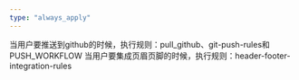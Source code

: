 ```yaml
---
type: "always_apply"
---
```


当用户要推送到github的时候，执行规则：pull_github、git-push-rules和PUSH_WORKFLOW
当用户要集成页眉页脚的时候，执行规则：header-footer-integration-rules